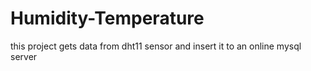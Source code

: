 # Humidity-Temperature

this project gets data from dht11 sensor and insert it to an online mysql server
